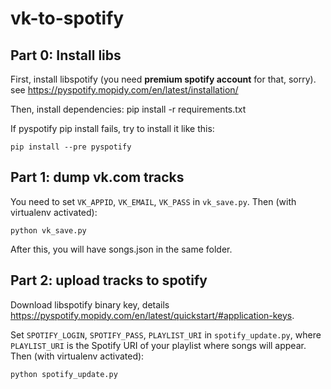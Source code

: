 vk-to-spotify
=============

Part 0: Install libs
--------------------

First, install libspotify (you need <b>premium spotify account</b> for that, sorry).  
see https://pyspotify.mopidy.com/en/latest/installation/

Then, install dependencies:
  pip install -r requirements.txt

If pyspotify pip install fails, try to install it like this:

    pip install --pre pyspotify

Part 1: dump vk.com tracks
--------------------------

You need to set `VK_APPID`, `VK_EMAIL`, `VK_PASS` in `vk_save.py`.
Then (with virtualenv activated):
  
    python vk_save.py
  
After this, you will have songs.json in the same folder.

Part 2: upload tracks to spotify
--------------------------------
Download libspotify binary key, details https://pyspotify.mopidy.com/en/latest/quickstart/#application-keys.

Set `SPOTIFY_LOGIN`, `SPOTIFY_PASS`, `PLAYLIST_URI` in `spotify_update.py`, where `PLAYLIST_URI` is the Spotify URI of your playlist where songs will appear.
Then (with virtualenv activated):
   
    python spotify_update.py
  

